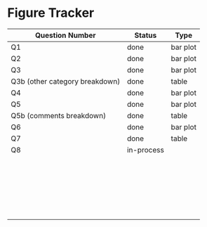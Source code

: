 # Figure Tracker

| Question Number                | Status     | Type     |
|--------------------------------|------------|----------|
| Q1                             | done       | bar plot |
| Q2                             | done       | bar plot |
| Q3                             | done       | bar plot |
| Q3b (other category breakdown) | done       | table    |
| Q4                             | done       | bar plot |
| Q5                             | done       | bar plot |
| Q5b (comments breakdown)       | done       | table    |
| Q6                             | done       | bar plot |
| Q7                             | done       | table    |
| Q8                             | in-process |          |
|                                |            |          |
|                                |            |          |
|                                |            |          |
|                                |            |          |
|                                |            |          |
|                                |            |          |
|                                |            |          |
|                                |            |          |
|                                |            |          |
|                                |            |          |
|                                |            |          |
|                                |            |          |
|                                |            |          |
|                                |            |          |
|                                |            |          |
|                                |            |          |
|                                |            |          |
|                                |            |          |
|                                |            |          |
|                                |            |          |
|                                |            |          |
|                                |            |          |
|                                |            |          |
|                                |            |          |
